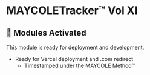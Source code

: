 # MAYCOLETracker™ Vol XI

## 🚀 Modules Activated
This module is ready for deployment and development.
- Ready for Vercel deployment and .com redirect
  - Timestamped under the MAYCOLE Method™


  
